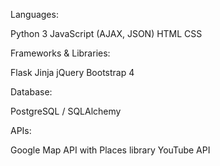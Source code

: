 Languages:

Python 3
JavaScript (AJAX, JSON)
HTML
CSS

Frameworks & Libraries:

Flask
Jinja
jQuery
Bootstrap 4

Database:

PostgreSQL / SQLAlchemy

APIs:

Google Map API with Places library
YouTube API
